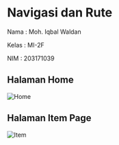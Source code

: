 # Navigasi dan Rute

Nama : Moh. Iqbal Waldan

Kelas : MI-2F

NIM : 203171039

## Halaman Home

![Home](https://user-images.githubusercontent.com/69692712/158817331-042b7206-f113-4376-a6d3-35ad66c55224.png)

## Halaman Item Page

![Item](https://user-images.githubusercontent.com/69692712/158817341-62f0137a-75c1-4259-b9ba-79768d85b80b.png)
